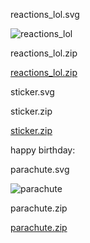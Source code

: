 reactions_lol.svg

![reactions_lol](https://github.com/user-attachments/assets/491ebc11-2502-428f-810d-43274d75d1cf)


reactions_lol.zip

[reactions_lol.zip](https://github.com/user-attachments/files/20832737/reactions_lol.zip)


sticker.svg


sticker.zip

[sticker.zip](https://github.com/user-attachments/files/20832812/sticker.zip)


happy birthday:

parachute.svg

![parachute](https://github.com/user-attachments/assets/f981bcbc-6ea3-49db-b2ba-f9bfd61d6f6e)

parachute.zip

[parachute.zip](https://github.com/user-attachments/files/20832801/parachute.zip)
